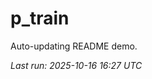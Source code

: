 # p_train

Auto-updating README demo.

<!--START_SECTION:status-->
_Last run: 2025-10-16 16:27 UTC_
<!--END_SECTION:status-->


















































































































































































































































































































































































































































































































































































































































































































































































































































































































































































































































































































































































































































































































































